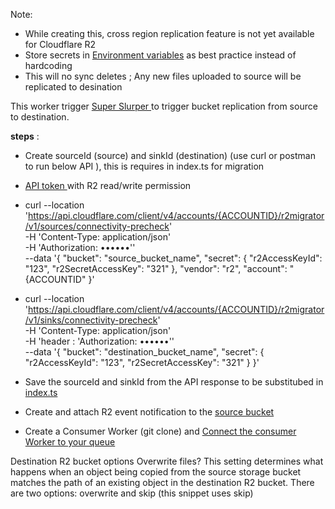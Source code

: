 Note: 
- While creating this, cross region replication feature is not yet available for Cloudflare R2
- Store secrets in [Environment variables](https://developers.cloudflare.com/workers/configuration/environment-variables/#add-environment-variables-via-wrangler) as best practice instead of hardcoding
- This will no sync deletes ; Any new files uploaded to source will be replicated to desination

This worker trigger [Super Slurper  ](https://developers.cloudflare.com/r2/data-migration/super-slurper/) to trigger bucket replication from source to destination.


**steps** :
- Create sourceId (source) and sinkId (destination)  (use curl or postman to run below API ), this is requires in index.ts for migration

- [API token ](https://developers.cloudflare.com/fundamentals/api/get-started/create-token/)with R2 read/write permission

- curl --location 'https://api.cloudflare.com/client/v4/accounts/{ACCOUNTID}/r2migrator/v1/sources/connectivity-precheck' \
-H 'Content-Type: application/json' \
-H 'Authorization: ••••••'' \
--data '{
    "bucket": "source_bucket_name",
    "secret": {
        "r2AccessKeyId": "123",
        "r2SecretAccessKey": "321"
    },
    "vendor": "r2",
    "account": "{ACCOUNTID"
}'


- curl --location 'https://api.cloudflare.com/client/v4/accounts/{ACCOUNTID}/r2migrator/v1/sinks/connectivity-precheck' \
  -H 'Content-Type: application/json' \
  -H 'header : 'Authorization: ••••••'' \
--data '{
    "bucket": "destination_bucket_name",
    "secret": {
        "r2AccessKeyId": "123",
        "r2SecretAccessKey": "321"
    }
}'


- Save the sourceId and sinkId from the API response to be substitubed in [index.ts ](https://github.com/iamask/r2-consumer-migration/blob/master/src/index.ts)
- Create and attach R2 event notification to the [source bucket](https://developers.cloudflare.com/r2/buckets/event-notifications/) 
- Create a Consumer Worker (git clone) and [Connect the consumer Worker to your queue ](https://developers.cloudflare.com/queues/get-started/#connect-the-consumer-worker-to-your-queue)


Destination R2 bucket options
Overwrite files?
This setting determines what happens when an object being copied from the source storage bucket matches the path of an existing object in the destination R2 bucket. There are two options: overwrite and skip (this snippet uses skip)

